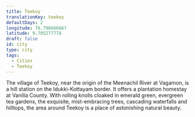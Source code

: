 ```yaml
---
title: Teekoy
translationKey: teekoy
defaultDays: 2
longitude: 76.796666667
latitude: 9.705277778
draft: false
id: city
type: city
tags:
  - Cities
  - Teekoy
---
```

The village of Teekoy, near the origin of the Meenachil River at Vagamon, is a hill station on the Idukki-Kottayam border. It offers a plantation homestay at Vanilla County. With rolling knolls cloaked in emerald green, evergreen tea gardens, the exquisite, mist-embracing trees, cascading waterfalls and hilltops, the area around Teekoy is a place of astonishing natural beauty.